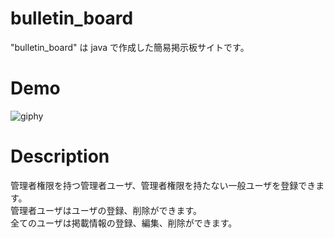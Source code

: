 # bulletin_board
"bulletin_board" は java で作成した簡易掲示板サイトです。

# Demo
![giphy](https://user-images.githubusercontent.com/125663739/229462791-266af00f-e9bd-434c-b04b-aad803904d55.gif)

# Description
管理者権限を持つ管理者ユーザ、管理者権限を持たない一般ユーザを登録できます。<br />
管理者ユーザはユーザの登録、削除ができます。<br />
全てのユーザは掲載情報の登録、編集、削除ができます。
